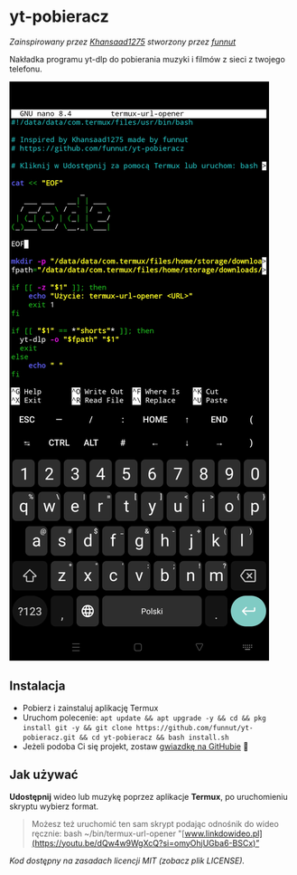 # yt-pobieracz

*Zainspirowany przez [Khansaad1275](https://github.com/Khansaad1275) stworzony przez [funnut](https://github.com/funnut)*

Nakładka programu yt-dlp do pobierania muzyki i filmów z sieci z twojego telefonu.

![Zrzut ekranu](screenshot.jpg)

## Instalacja

+ Pobierz i zainstaluj aplikację Termux 
+ Uruchom polecenie:
`apt update && apt upgrade -y && cd && pkg install git -y && git clone https://github.com/funnut/yt-pobieracz.git && cd yt-pobieracz && bash install.sh`
+ Jeżeli podoba Ci się projekt, zostaw [gwiazdkę na GitHubie](https://github.com/funnut/yt-pobieracz) 🍻

## Jak używać

**Udostępnij** wideo lub muzykę poprzez aplikacje **Termux**, po uruchomieniu skryptu wybierz format. 

> Możesz też uruchomić ten sam skrypt podając odnośnik do wideo ręcznie: bash ~/bin/termux-url-opener "[www.linkdowideo.pl](https://youtu.be/dQw4w9WgXcQ?si=omyOhjUGba6-BSCx)”
 
*Kod dostępny na zasadach licencji MIT (zobacz plik LICENSE).*
